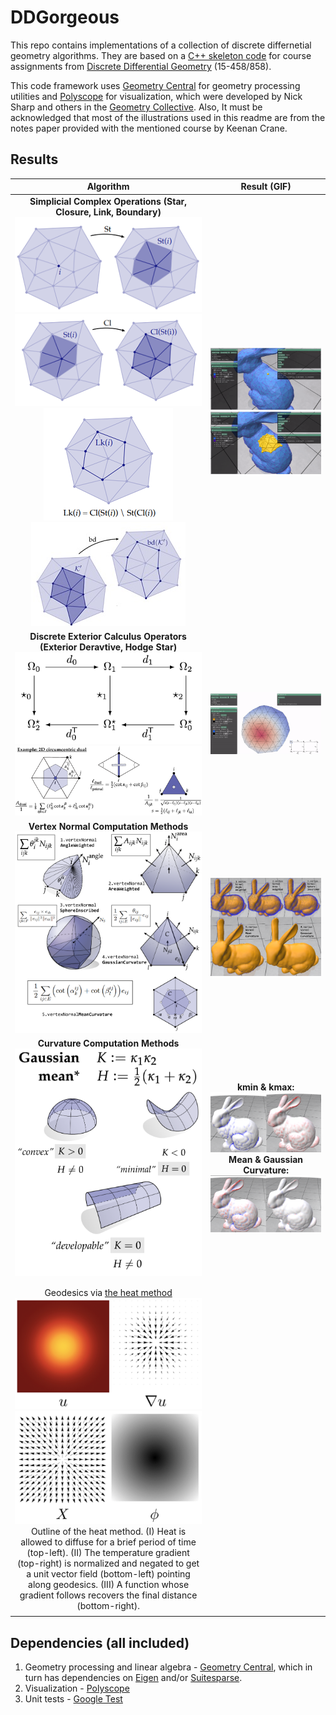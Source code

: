 # DDGorgeous

This repo contains implementations of a collection of discrete differnetial geometry algorithms. They are based on a [C++ skeleton code](https://github.com/GeometryCollective/ddg-exercises) for course assignments from [Discrete Differential Geometry](https://brickisland.net/DDGSpring2020/) (15-458/858).

This code framework uses [Geometry Central](https://github.com/nmwsharp/geometry-central) for geometry processing utilities and [Polyscope](https://github.com/nmwsharp/polyscope) for visualization, which were developed by Nick Sharp and others in the [Geometry Collective](http://geometry.cs.cmu.edu/). Also, It must be acknowledged that most of the illustrations used in this readme are from the notes paper provided with the mentioned course by Keenan Crane.

## Results

|                                                                                                                                                                                                                                                           Algorithm                                                                                                                                                                                                                                                           |                                                                               Result (GIF)                                                                               |
| :----------------------------------------------------------------------------------------------------------------------------------------------------------------------------------------------------------------------------------------------------------------------------------------------------------------------------------------------------------------------------------------------------------------------------------------------------------------------------------------------------------------------------: | :----------------------------------------------------------------------------------------------------------------------------------------------------------------------: |
|                                                                                                                                        **Simplicial Complex Operations (Star, Closure, Link, Boundary)**<br />![img](image/README/1650891275357.png)<br />![img](image/README/1650891304489.png)<br />![img](image/README/1650891320023.png)<br />![img](image/README/1650891245290.png)                                                                                                                                        |                                              ![img](image/README/1650890503193.png)<br />![img](image/README/1650890508006.png)                                              |
|                                                                                                                                                                              **Discrete Exterior Calculus Operators (Exterior Deravtive, Hodge Star)**<br />![img](image/README/1650891936774.png)<br />![img](image/README/1650891955530.png)                                                                                                                                                                              |                                                                   ![img](image/README/1650902675076.png)                                                                   |
|                                                                                                                                                                                                                **Vertex Normal Computation Methods<br />![1676067070587](image/README/1676067070587.png)**                                                                                                                                                                                                                |                                                              ![1676072347255](image/README/1676072347255.png)                                                              |
|                                                                                                                                                                                                                  **Curvature Computation Methods<br />![1676070772224](image/README/1676070772224.png)**                                                                                                                                                                                                                  | **kmin & kmax:**<br />![1676070259394](image/README/1676070259394.png)<br />**Mean & Gaussian Curvature:**<br />![1676070266904](image/README/1676070266904.png) |
|                                                                                                                                                                                                                                                                                                                                                                                                                                                                                                                                |                                                                                                                                                                          |
|                                                                                                                                                                                                                                                                                                                                                                                                                                                                                                                                |                                                                                                                                                                          |
| Geodesics via [the heat method](https://www.cs.cmu.edu/~kmcrane/Projects/HeatMethod/) <br />![1676071513876](image/README/1676071513876.png)<br />![1676071566899](image/README/1676071566899.png)<br />Outline of the heat method. (I) Heat is allowed to diffuse for a brief period of time (top-left). (II) The temperature gradient (top-right) is normalized and negated to get a unit vector field (bottom-left) pointing along geodesics. (III) A function whose gradient follows recovers the final distance (bottom-right). |                                                                                                                                                                          |
|                                                                                                                                                                                                                                                                                                                                                                                                                                                                                                                                |                                                                                                                                                                          |

## Dependencies (all included)

1. Geometry processing and linear algebra - [Geometry Central](https://github.com/nmwsharp/geometry-central), which in turn has dependencies on [Eigen](https://eigen.tuxfamily.org) and/or [Suitesparse](https://people.engr.tamu.edu/davis/suitesparse.html).
2. Visualization - [Polyscope](https://github.com/nmwsharp/polyscope)
3. Unit tests - [Google Test](https://github.com/google/googletest)
